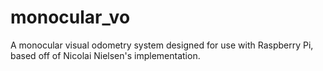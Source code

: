# monocular_vo
A monocular visual odometry system designed for use with Raspberry Pi, based off of Nicolai Nielsen's implementation.
